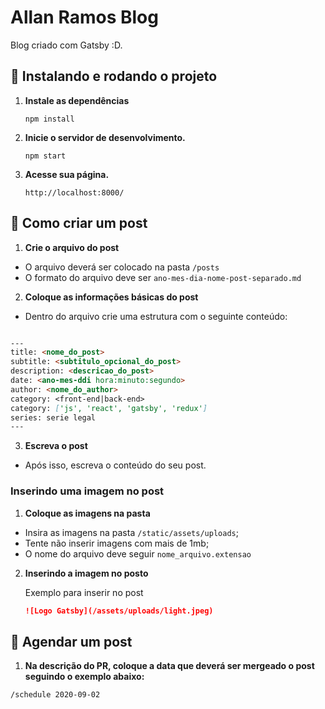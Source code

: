 # Allan Ramos Blog

Blog criado com Gatsby :D.

## 🚀 Instalando e rodando o projeto

1.  **Instale as dependências**

    ```shell
    npm install
    ```

2.  **Inicie o servidor de desenvolvimento.**

    ```shell
    npm start
    ```

3.  **Acesse sua página.**

    ```
    http://localhost:8000/
    ```

## 📝 Como criar um post

1.  **Crie o arquivo do post**

- O arquivo deverá ser colocado na pasta `/posts`
- O formato do arquivo deve ser `ano-mes-dia-nome-post-separado.md`

2.  **Coloque as informações básicas do post**

- Dentro do arquivo crie uma estrutura com o seguinte conteúdo:

```markdown

---
title: <nome_do_post>
subtitle: <subtitulo_opcional_do_post>
description: <descricao_do_post>
date: <ano-mes-ddi hora:minuto:segundo>
author: <nome_do_author>
category: <front-end|back-end>
category: ['js', 'react', 'gatsby', 'redux']
series: serie legal
---
```

3.  **Escreva o post**

- Após isso, escreva o conteúdo do seu post.

### Inserindo uma imagem no post

1.  **Coloque as imagens na pasta**

- Insira as imagens na pasta `/static/assets/uploads`;
- Tente não inserir imagens com mais de 1mb;
- O nome do arquivo deve seguir `nome_arquivo.extensao`

2.  **Inserindo a imagem no posto**

    Exemplo para inserir no post

    ```markdown
    ![Logo Gatsby](/assets/uploads/light.jpeg)
    ```

## 📝 Agendar um post

1.  **Na descrição do PR, coloque a data que deverá ser mergeado o post seguindo o exemplo abaixo:**

```
/schedule 2020-09-02
```
